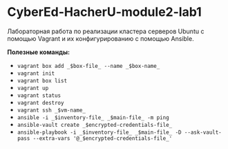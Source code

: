 # CyberEd-HacherU-module2-lab1
Лабораторная работа по реализации кластера серверов Ubuntu с помощью Vagrant и их конфигурированию с помощью Ansible.

**Полезные команды:**
- ```vagrant box add _$box-file_ --name _$box-name_```
- ```vagrant init```
- ```vagrant box list```
- ```vagrant up```
- ```vagrant status```
- ```vagrant destroy```
- ```vagrant ssh _$vm-name_```
- ```ansible -i _$inventory-file_ _$main-file_ -m ping```
- ```ansible-vault create _$encrypted-credentials-file_```
- ```ansible-playbook -i _$inventory-file_ _$main-file_ -D --ask-vault-pass --extra-vars '@_$encrypted-credentials-file_'```
